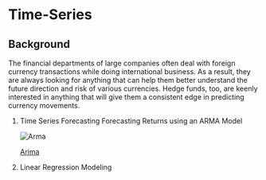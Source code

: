 # Time-Series
## Background

The financial departments of large companies often deal with foreign currency transactions while doing international business. As a result, they are always looking for anything that can help them better understand the future direction and risk of various currencies. Hedge funds, too, are keenly interested in anything that will give them a consistent edge in predicting currency movements.

1. Time Series Forecasting
   Forecasting Returns using an ARMA Model
   
   ![Arma](https://github.com/Springe09/Time-Series-/ARMA_MODEL.jpg)
      
   [Arima](png/ARIMA_MODEL.jpg)






3. Linear Regression Modeling


